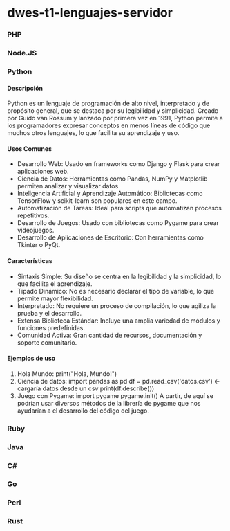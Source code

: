# dwes-t1-lenguajes-servidor

### PHP

### Node.JS

### Python

#### Descripción
Python es un lenguaje de programación de alto nivel, interpretado y de propósito general, que se destaca por su legibilidad y simplicidad. Creado por Guido van Rossum y lanzado por primera vez en 1991, Python permite a los programadores expresar conceptos en menos líneas de código que muchos otros lenguajes, lo que facilita su aprendizaje y uso.

#### Usos Comunes
- Desarrollo Web: Usado en frameworks como Django y Flask para crear aplicaciones web.
- Ciencia de Datos: Herramientas como Pandas, NumPy y Matplotlib permiten analizar y visualizar datos.
- Inteligencia Artificial y Aprendizaje Automático: Bibliotecas como TensorFlow y scikit-learn son populares en este campo.
- Automatización de Tareas: Ideal para scripts que automatizan procesos repetitivos.
- Desarrollo de Juegos: Usado con bibliotecas como Pygame para crear videojuegos.
- Desarrollo de Aplicaciones de Escritorio: Con herramientas como Tkinter o PyQt.

#### Características
- Sintaxis Simple: Su diseño se centra en la legibilidad y la simplicidad, lo que facilita el aprendizaje.
- Tipado Dinámico: No es necesario declarar el tipo de variable, lo que permite mayor flexibilidad.
- Interpretado: No requiere un proceso de compilación, lo que agiliza la prueba y el desarrollo.
- Extensa Biblioteca Estándar: Incluye una amplia variedad de módulos y funciones predefinidas.
- Comunidad Activa: Gran cantidad de recursos, documentación y soporte comunitario.

#### Ejemplos de uso
1. Hola Mundo: print("Hola, Mundo!")
2. Ciencia de datos: import pandas as pd
                    df = pd.read_csv('datos.csv') <- cargaría datos desde un csv
                    print(df.describe())
3. Juego con Pygame: import pygame
                    pygame.init()
                    A partir, de aquí se podrían usar diversos métodos de la librería de pygame que nos ayudarían a el desarrollo del código del juego.
   
### Ruby

### Java

### C#

### Go

### Perl

### Rust
